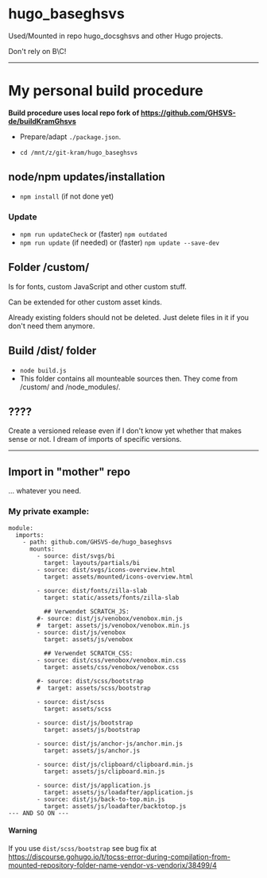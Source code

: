 # hugo_baseghsvs

Used/Mounted in repo hugo_docsghsvs and other Hugo projects.

Don't rely on B\C!

---

# My personal build procedure

**Build procedure uses local repo fork of https://github.com/GHSVS-de/buildKramGhsvs**

- Prepare/adapt `./package.json`.

- `cd /mnt/z/git-kram/hugo_baseghsvs`

## node/npm updates/installation
- `npm install` (if not done yet)
### Update
- `npm run updateCheck` or (faster) `npm outdated`
- `npm run update` (if needed) or (faster) `npm update --save-dev`

## Folder /custom/
Is for fonts, custom JavaScript and other custom stuff.

Can be extended for other custom asset kinds.

Already existing folders should not be deleted. Just delete files in it if you don't need them anymore.

## Build /dist/ folder
- `node build.js`
- This folder contains all mounteable sources then. They come from /custom/ and /node_modules/.

## ????
Create a versioned release even if I don't know yet whether that makes sense or not. I dream of imports of specific versions.

---

## Import in "mother" repo
...  whatever you need.

### My private example:
```
module:
  imports:
    - path: github.com/GHSVS-de/hugo_baseghsvs
      mounts:
        - source: dist/svgs/bi
          target: layouts/partials/bi
        - source: dist/svgs/icons-overview.html
          target: assets/mounted/icons-overview.html

        - source: dist/fonts/zilla-slab
          target: static/assets/fonts/zilla-slab

          ## Verwendet SCRATCH_JS:
        #- source: dist/js/venobox/venobox.min.js
        #  target: assets/js/venobox/venobox.min.js
        - source: dist/js/venobox
          target: assets/js/venobox

          ## Verwendet SCRATCH_CSS:
        - source: dist/css/venobox/venobox.min.css
          target: assets/css/venobox/venobox.css

        #- source: dist/scss/bootstrap
        #  target: assets/scss/bootstrap

        - source: dist/scss
          target: assets/scss

        - source: dist/js/bootstrap
          target: assets/js/bootstrap

        - source: dist/js/anchor-js/anchor.min.js
          target: assets/js/anchor.js

        - source: dist/js/clipboard/clipboard.min.js
          target: assets/js/clipboard.min.js

        - source: dist/js/application.js
          target: assets/js/loadafter/application.js
        - source: dist/js/back-to-top.min.js
          target: assets/js/loadafter/backtotop.js
--- AND SO ON ---
```

#### Warning
If you use `dist/scss/bootstrap` see bug fix at https://discourse.gohugo.io/t/tocss-error-during-compilation-from-mounted-repository-folder-name-vendor-vs-vendorix/38499/4

